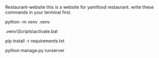 Restaurant-website
this is a website for yamifood restaurant.
write these commands in your terminal first.

python -m venv .venv

.venv\Scripts\activate.bat

pip install -r requirements.txt

python manage.py runserver

